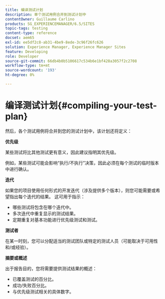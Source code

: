 ```yaml
---
title: 编译测试计划
description: 单个测试用例合并到测试计划中
contentOwner: Guillaume Carlino
products: SG_EXPERIENCEMANAGER/6.5/SITES
topic-tags: testing
content-type: reference
docset: aem65
exl-id: ee5df2c8-ab31-4be9-8ede-3c96f26fc626
solution: Experience Manager, Experience Manager Sites
feature: Developing
role: Developer
source-git-commit: 66db4b0b5106617c534b6e1bf428a3057f2c2708
workflow-type: tm+mt
source-wordcount: '193'
ht-degree: 0%

---
```


# 编译测试计划{#compiling-your-test-plan}

然后，各个测试用例将合并到您的测试计划中，该计划还将定义：

**优先级**

某些测试将比其他测试更有意义，因此建议指明其优先级。

例如，某些测试可能会影响“执行/不执行”决策，因此必须在每个测试的临时版本中进行确认。

**迭代**

如果您的项目使用任何形式的开发迭代（涉及提供多个版本），则您可能需要或希望指出每个迭代的结果。 这可用于指示：

* 哪些测试将包含在哪个迭代中。
* 多次迭代中重复显示的测试结果。
* 定期重复对基本功能进行优先级测试和测试。

**测试者**

在某一时刻，您可以分配适当的测试团队或特定的测试人员（可能取决于可用性和/或经验）。

**摘要或概述**

出于报告目的，您将需要提供测试结果的概述：

* 已覆盖测试的百分比。
* 成功/失败百分比。
* 与优先级测试相关的具体数字。

